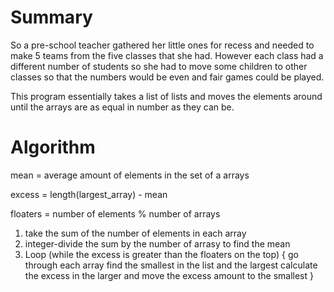 Summary
==================

So a pre-school teacher gathered her little ones for recess and needed to make 5 teams from the five classes that she had. However each class had a different number of students so she had to move some children to other classes so that the numbers would be even and fair games could be played. 

This program essentially takes a list of lists and moves the elements around until the arrays are as equal in number as they can be.

Algorithm
=========
mean = average amount of elements in the set of a arrays

excess = length(largest_array) - mean

floaters = number of elements % number of arrays

1. take the sum of the number of elements in each array
2. integer-divide the sum by the number of arrasy to find the mean
3. Loop (while the excess is greater than the floaters on the top)
{ go through each array
   find the smallest in the list and the largest
   calculate the excess in the larger and move the 
   excess amount to the smallest }
